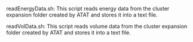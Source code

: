 readEnergyData.sh: This script reads energy data from the cluster expansion folder created by ATAT and stores it into a text file.

readVolData.sh: This script reads volume data from the cluster expansion folder created by ATAT and stores it into a text file.

